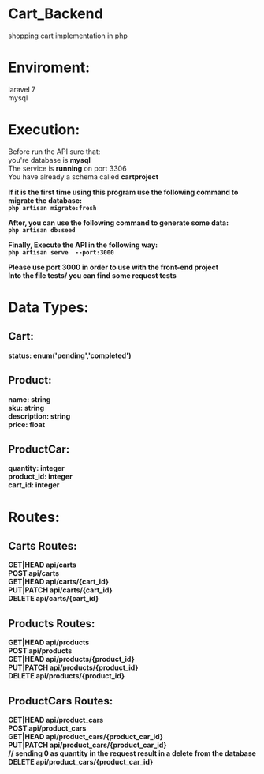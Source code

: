 # Cart_Backend
shopping cart implementation in php

# Enviroment:
laravel 7<br>
mysql <br>

# Execution:
Before run the API sure that: <br>
you're database is <b>mysql</b> <br>
The service is <b>running</b> on port 3306 <br>
You have already a schema called <b>cartproject<b> <br>

If it is the first time using this program use the following command to migrate the database: <br>
`php artisan migrate:fresh` <br>

After, you can use the following command to generate some data: <br>
`php artisan db:seed`<br>

Finally, Execute the API in the following way:<br>
`php artisan serve  --port:3000`<br>

Please use port <b>3000</b> in order to use with the front-end project <br>
Into the file tests/ you can find some request tests

# Data Types:
## Cart:
status: enum('pending','completed')

## Product:
name: string<br>
sku: string<br>
description: string<br>
price: float<br>

## ProductCar:
quantity: integer<br>
product_id: integer<br>
cart_id:  integer<br>

# Routes:
## Carts Routes:

GET|HEAD   api/carts <br>
POST       api/carts <br>
GET|HEAD   api/carts/{cart_id} <br>
PUT|PATCH  api/carts/{cart_id} <br>
DELETE     api/carts/{cart_id} <br>

## Products Routes:

GET|HEAD   api/products <br>
POST       api/products <br>
GET|HEAD   api/products/{product_id} <br>
PUT|PATCH  api/products/{product_id} <br> 
DELETE     api/products/{product_id} <br>

## ProductCars Routes:

GET|HEAD   api/product_cars <br>
POST       api/product_cars <br>
GET|HEAD   api/product_cars/{product_car_id} <br>
PUT|PATCH  api/product_cars/{product_car_id} <br> // sending 0 as quantity in the request result in a delete from the database
DELETE     api/product_cars/{product_car_id} <br>